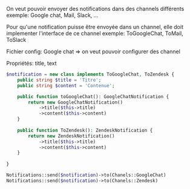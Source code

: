On veut pouvoir envoyer des notifications dans des channels différents
exemple: Google chat, Mail, Slack, ...

Pour qu'une notification puisse être envoyée dans un channel, elle doit implementer l'interface de ce channel
exemple: ToGoogleChat, ToMail, ToSlack

Fichier config:
Google chat => on veut pouvoir configurer des channel

Propriétés: title, text

``` php
$notification = new class implements ToGoogleChat, ToZendesk {
    public string $title = 'Titre';
    public string $content = 'Contenue';

    public function toGoogleChat(): GoogleChatNotification {
        return new GoogleChatNotification()
            ->title($this->title)
            ->content($this->content)
    }
    
    public function ToZendesk(): ZendeskNotification {
        return new ZendeskNotification()
            ->title($this->title)
            ->content($this->content)
    }
    
}

Notifications::send($notification)->to(Chanels::GoogleChat)
Notifications::send($notification)->to(Chanels::Zendesk)
``` 